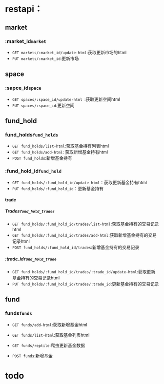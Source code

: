# restapi：
## market

### :market_id`market`

- `GET markets/:market_id/update-html`:获取更新市场的html
- `PUT markets/:market_id`:更新市场

## space

### :sapce_id`space`

- `GET spaces/:space_id/update-html `:获取更新空间html
- `PUT spaces/:space_id`:更新空间

## fund_hold

### fund_holds`fund_holds`

- `GET fund_holds/list-html`:获取基金持有列表html
- `GET fund_holds/add-html`: 获取新增基金持有html
- `POST fund_holds`:新增基金持有

### :fund_hold_id`fund_hold`

- `GET fund_holds/:fund_hold_id/update-html`：获取更新基金持有html
- `PUT fund_holds/:fund_hold_id`：更新基金持有

#### trade

##### Trades`fund_hold_trades`

- `GET fund_holds/:fund_hold_id/trades/list-html`:获取基金持有的交易记录html
- `GET fund_holds/:fund_hold_id/trades/add-html`:获取新增基金持有的交易记录html
- `POST fund_holds/:fund_hold_id/trades`:新增基金持有的交易记录

##### :trade_id`fund_hold_trade`

- `GET fund_holds/:fund_hold_id/trades/:trade_id/update-html`:获取更新基金持有的交易记录html
- `PUT fund_holds/:fund_hold_id/trades/:trade_id`:更新基金持有的交易记录

## fund

### funds`funds`

- `GET funds/add-html`:获取新增基金html
- `GET funds/list-html`:获取基金列表html

- `GET funds/reptile`:爬虫更新基金数据
- `POST funds`:新增基金
# todo




